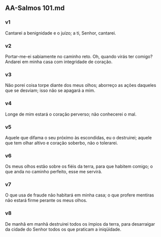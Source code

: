 ## AA-Salmos 101.md
### v1
 Cantarei a benignidade e o juízo; a ti, Senhor, cantarei.
### v2
 Portar-me-ei sabiamente no caminho reto. Oh, quando virás ter comigo? Andarei em minha casa com integridade de coração.
### v3
 Não porei coisa torpe diante dos meus olhos; aborreço as ações daqueles que se desviam; isso não se apagará a mim.
### v4
 Longe de mim estará o coração perverso; não conhecerei o mal.
### v5
 Aquele que difama o seu próximo às escondidas, eu o destruirei; aquele que tem olhar altivo e coração soberbo, não o tolerarei.
### v6
 Os meus olhos estão sobre os fiéis da terra, para que habitem comigo; o que anda no caminho perfeito, esse me servirá.
### v7
 O que usa de fraude não habitará em minha casa; o que profere mentiras não estará firme perante os meus olhos.
### v8
 De manhã em manhã destruirei todos os ímpios da terra, para desarraigar da cidade do Senhor todos os que praticam a iniqüidade.
